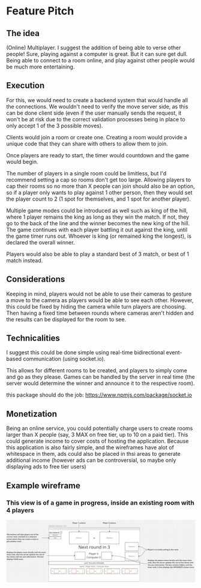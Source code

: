 # Feature Pitch

## The idea
(Online) Multiplayer. I suggest the addition of being able to verse other people! Sure, playing against a computer is great. But it can sure get dull. Being able to connect to a room online, and play against other people would be much more entertaining.

## Execution
For this, we would need to create a backend system that would handle all the connections. We wouldn't need to verify the move server side, as this can be done client side (even if the user manually sends the request, it won't be at risk due to the correct validation processes being in place to only accept 1 of the 3 possible moves).

Clients would join a room or create one. Creating a room would provide a unique code that they can share with others to allow them to join.

Once players are ready to start, the timer would countdown and the game would begin.

The number of players in a single room could be limitless, but I'd recommend setting a cap so rooms don't get too large. Allowing players to cap their rooms so no more than X people can join should also be an option, so if a player only wants to play against 1 other person, then they would set the player count to 2 (1 spot for themselves, and 1 spot for another player).

Multiple game modes could be introduced as well such as king of the hill, where 1 player remains the king as long as they win the match. If not, they go to the back of the line and the winner becomes the new king of the hill. The game continues with each player battling it out against the king, until the game timer runs out. Whoever is king (or remained king the longest), is declared the overall winner.

Players would also be able to play a standard best of 3 match, or best of 1 match instead.

## Considerations
Keeping in mind, players would not be able to use their cameras to gesture a move to the camera as players would be able to see each other. However, this could be fixed by hiding the camera while turn players are choosing. Then having a fixed time between rounds where cameras aren't hidden and the results can be displayed for the room to see.

## Technicalities
I suggest this could be done simple using real-time bidirectional event-based communication (using socket.io). 

This allows for different rooms to be created, and players to simply come and go as they please. Games can be handled by the server in real time (the server would determine the winner and announce it to the respective room).

this package should do the job: https://www.npmjs.com/package/socket.io

## Monetization
Being an online service, you could potentially charge users to create rooms larger than X people (say, 3 MAX on free tier, up to 10 on a paid tier). This could generate income to cover costs of hosting the application. Because this application is also fairly simple, and the wireframes have alot of whitespace in them, ads could also be placed in thsi areas to generate additional income (however ads can be controversial, so maybe only displaying ads to free tier users)

## Example wireframe
### This view is of a game in progress, inside an existing room with 4 players
![Example of what a multiplayer game could look like](../wireframing/multiplayer_example_desktop_wireframe.JPG)